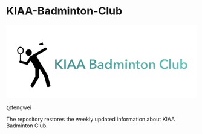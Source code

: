 # KIAA-Badminton-Club
<p align="center">
<img src="KIAA-Badminton-Club-logo.png"  alt="" width = "800" />
</p>
@fengwei

The repository restores the weekly updated information about KIAA Badminton Club.
